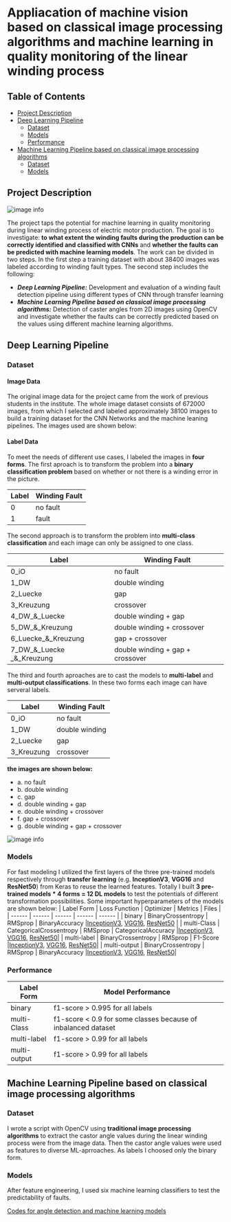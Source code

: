 # Appliacation of machine vision based on classical image processing algorithms and machine learning in quality monitoring of the linear winding process
## Table of Contents
* [Project Description](#Project-Description)
* [Deep Learning Pipeline](#Deep-Learning-Pipeline)
    * [Dataset](#Dataset)
    * [Models](#Models)
    * [Performance](#Performance)
* [Machine Learning Pipeline based on classical image processing algorithms](#Machine-Learning-Pipeline-based-on-classical-image-processing-algorithms)
    * [Dataset](#Dataset)
    * [Models](#Models)

## Project Description

![image info](https://github.com/Rswcf/application-of-machine-learning-in-quality-monitoring-during-linear-winding-process/blob/master/2_Others/ProjectDescription.png)

The project taps the potential for machine learning in quality monitoring during linear winding process of electric motor production. The goal is to investigate: **to what extent the winding faults during the production can be correctly identified and classified with CNNs** and **whether the faults can be predicted with machine learning models**. The work can be divided in two steps. In the first step a training dataset with about 38400 images was labeled according to winding fault types. The second step includes the following: 
* ***Deep Learning Pipeline:*** Development and evaluation of a winding fault detection pipeline using different types of CNN through transfer learning
* ***Machine Learning Pipeline based on classical image processing algorithms:*** Detection of caster angles from 2D images using OpenCV and investigate whether the faults can be correctly predicted based on the values using different machine learning algorithms.

## Deep Learning Pipeline

### Dataset
#### Image Data

The original image data for the project came from the work of previous students in the institute. The whole image dataset consists of 672000 images, from which I selected and labeled approximately 38100 images to build a training dataset for the CNN Networks and the machine leaning pipelines. The images used are shown below:

#### Label Data

To meet the needs of different use cases, I labeled the images in **four forms**. The first aproach is to transform the problem into a **binary classification problem** based on whether or not there is a winding error in the picture. 

| Label | Winding Fault |
| ------ | ------ |
| 0 | no fault |
| 1 | fault |

The second approach is to transform the problem into **multi-class classification** and each image can only be assigned to one class.

| Label | Winding Fault |
| ------ | ------ |
| 0_iO | no fault |
| 1_DW | double winding |
| 2_Luecke | gap |
| 3_Kreuzung | crossover |
| 4_DW_&_Luecke | double winding + gap |
| 5_DW_&_Kreuzung | double winding + crossover |
| 6_Luecke_&_Kreuzung | gap + crossover |
| 7_DW_&_Luecke _&_Kreuzung | double winding + gap + crossover |

The third and fourth aproaches are to cast the models to **multi-label** and **multi-output classifications**. In these two forms each image can have serveral labels.

| Label | Winding Fault |
| ------ | ------ |
| 0_iO | no fault |
| 1_DW | double winding |
| 2_Luecke | gap |
| 3_Kreuzung | crossover |

**the images are shown below:**

* a. no fault
* b. double winding
* c. gap
* d. double winding + gap
* e. double winding + crossover
* f. gap + crossover
* g. double winding + gap + crossover

![image info](https://github.com/Rswcf/application-of-machine-learning-in-quality-monitoring-during-linear-winding-process/blob/master/2_Others/WindingFaults.png)


### Models
For fast modeling I utilized the first layers of the three pre-trained models respectively through **transfer learning** (e.g. **InceptionV3**, **VGG16** and **ResNet50**) from Keras to reuse the learned features. Totally I built **3 pre-trained models * 4 forms = 12 DL models** to test the potentials of different transformation possibilities. Some important hyperparameters of the models are shown below:
| Label Form | Loss Function | Optimizer | Metrics | Files |
| ------ | ------ | ------ | ------ | ------ |
| binary | BinaryCrossentropy  | RMSprop | BinaryAccuracy |[InceptionV3](https://github.com/Rswcf/application-of-machine-learning-in-quality-monitoring-during-linear-winding-process/blob/master/0_DeepLearning_Pipeline/1_Code/InceptionV3_binaryClassification_v1.ipynb), [VGG16](https://github.com/Rswcf/application-of-machine-learning-in-quality-monitoring-during-linear-winding-process/blob/master/0_DeepLearning_Pipeline/1_Code/VGG16_binaryClassification_v1.ipynb), [ResNet50](https://github.com/Rswcf/application-of-machine-learning-in-quality-monitoring-during-linear-winding-process/blob/master/0_DeepLearning_Pipeline/1_Code/ResNet_binaryClassification_v1.ipynb) |
| multi-Class | CategoricalCrossentropy  | RMSprop | CategoricalAccuracy |[InceptionV3](https://github.com/Rswcf/application-of-machine-learning-in-quality-monitoring-during-linear-winding-process/blob/master/0_DeepLearning_Pipeline/1_Code/InceptionV3_multiClassClassification_v1.ipynb), [VGG16](https://github.com/Rswcf/application-of-machine-learning-in-quality-monitoring-during-linear-winding-process/blob/master/0_DeepLearning_Pipeline/1_Code/VGG16_multiClassClassification_v1.ipynb), [ResNet50](https://github.com/Rswcf/application-of-machine-learning-in-quality-monitoring-during-linear-winding-process/blob/master/0_DeepLearning_Pipeline/1_Code/ResNet_multiClassClassification_v1.ipynb)|
| multi-label | BinaryCrossentropy | RMSprop | F1-Score |[InceptionV3](https://github.com/Rswcf/application-of-machine-learning-in-quality-monitoring-during-linear-winding-process/blob/master/0_DeepLearning_Pipeline/1_Code/InceptionV3_multiLabelClassification_v3.ipynb), [VGG16](https://github.com/Rswcf/application-of-machine-learning-in-quality-monitoring-during-linear-winding-process/blob/master/0_DeepLearning_Pipeline/1_Code/VGG16_multiLabelClassification_v1.ipynb), [ResNet50](https://github.com/Rswcf/application-of-machine-learning-in-quality-monitoring-during-linear-winding-process/blob/master/0_DeepLearning_Pipeline/1_Code/ResNet_multiLabelClassification_v1.ipynb)|
| multi-output | BinaryCrossentropy | RMSprop | BinaryAccuracy |[InceptionV3](https://github.com/Rswcf/application-of-machine-learning-in-quality-monitoring-during-linear-winding-process/blob/master/0_DeepLearning_Pipeline/1_Code/InceptionV3_MultioutputCalssification.ipynb), [VGG16](https://github.com/Rswcf/application-of-machine-learning-in-quality-monitoring-during-linear-winding-process/blob/master/0_DeepLearning_Pipeline/1_Code/VGG16_multiOutputClassification_v1.ipynb), [ResNet50](https://github.com/Rswcf/application-of-machine-learning-in-quality-monitoring-during-linear-winding-process/blob/master/0_DeepLearning_Pipeline/1_Code/Resnet50_Multioutput_Classification.ipynb)|

### Performance
| Label Form | Model Performance |
| ------ | ------ |
| binary | f1-score > 0.995 for all labels  |
| multi-Class | f1-score < 0.9 for some classes because of inbalanced dataset  |
| multi-label | f1-score > 0.99 for all labels |
| multi-output | f1-score > 0.99 for all labels |

## Machine Learning Pipeline based on classical image processing algorithms
### Dataset
I wrote a script with OpenCV using **traditional image processing algorithms** to extract the castor angle values during the linear winding process were from the image data. Then the castor angle values were used as features to diverse ML-aprroaches. As labels I choosed only the binary form.
### Models
After feature engineering, I used six machine learning classifiers to test the predictability of faults.

[Codes for angle detection and machine learning models](https://github.com/Rswcf/application-of-machine-learning-in-quality-monitoring-during-linear-winding-process/blob/master/1_MachineLearning_Pipeline/1_Code/CastorAngleDetection%26ML.ipynb)
